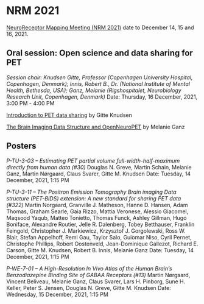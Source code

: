 # NRM 2021

[NeuroReceptor Mapping Meeting (NRM 2021)](https://nrm2021.org) date to December 14, 15 and 16, 2021.  

## Oral session: Open science and data sharing for PET
_Session chair: Knudsen Gitte, Professor (Copenhagen University Hospital, Copenhagen, Denmark); Innis, Robert B., Dr. (National Institute of Mental Health, Bethesda, USA); Ganz, Melanie (Rigshospitalet, Neurobiology Research Unit, Copenhagen, Denmark)_ Date: Thursday, 16 December, 2021, 3:00 PM - 4:00 PM  

[Introduction to PET data sharing](https://doi.org/10.6084/m9.figshare.18585953.v1) by Gitte Knudsen

[The Brain Imaging Data Structure and OpenNeuroPET](https://doi.org/10.6084/m9.figshare.18585971.v1) by Melanie Ganz

## Posters

_P-TU-3-03 – Estimating PET partial volume full-width-half-maximum directly from human data (#30)_
Douglas N. Greve, Martin Schain, Melanie Ganz, Martin Nørgaard, Claus Svarer, Gitte M. Knudsen
Date: Tuesday, 14 December, 2021, 1:15 PM  

_P-TU-3-11 – The Positron Emission Tomography Brain imaging Data structure (PET-BIDS) extension: A new standard for sharing PET data (#322)_
Martin Norgaard, Granville J. Matheson, Hanne D. Hansen, Adam Thomas, Graham Searle, Gaia Rizzo, Mattia Veronese, Alessio Giacomel, Maqsood Yaqub, Matteo Tonietto, Thomas Funck, Ashley Gillman, Hugo Boniface, Alexandre Routier, Jelle R. Dalenberg, Tobey Betthauser, Franklin Feingold, Christopher J. Markiewicz, Krzysztof J. Gorgolewski, Ross W. Blair, Stefan Appelhoff, Remi Gau, Taylor Salo, Guiomar Niso, Cyril Pernet, Christophe Phillips, Robert Oostenveld, Jean-Dominique Gallezot, Richard E. Carson, Gitte M. Knudsen, Robert B. Innis, Melanie Ganz
Date: Tuesday, 14 December, 2021, 1:15 PM  

_P-WE-7-01 – A High-Resolution In Vivo Atlas of the Human Brain’s Benzodiazepine Binding Site of GABAA Receptors (#13)_
Martin Nørgaard, Vincent Beliveau, Melanie Ganz, Claus Svarer, Lars H. Pinborg, Sune H. Keller, Peter S. Jensen, Douglas N. Greve, Gitte M. Knudsen
Date: Wednesday, 15 December, 2021, 1:15 PM  
